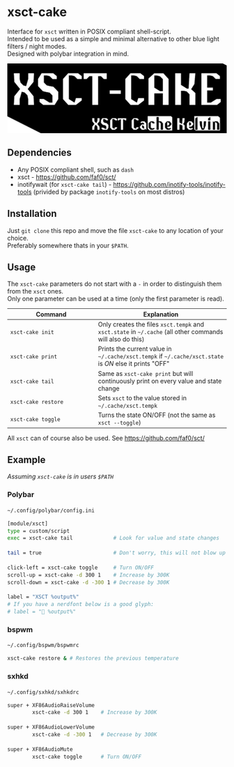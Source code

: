 # xsct-cake

Interface for `xsct` written in POSIX compliant shell-script. \
Intended to be used as a simple and minimal alternative to other blue light filters / night modes. \
Designed with polybar integration in mind.

![logo](xsct-cake.png)

## Dependencies

- Any POSIX compliant shell, such as `dash` 
- xsct - https://github.com/faf0/sct/
- inotifywait (for `xsct-cake tail`) - https://github.com/inotify-tools/inotify-tools (privided by package `inotify-tools` on most distros)

## Installation

Just `git clone` this repo and move the file `xsct-cake` to any location of your choice. \
Preferably somewhere thats in your `$PATH`.

## Usage

The `xsct-cake` parameters do not start with a `-` in order to distinguish them from the `xsct` ones. \
Only one parameter can be used at a time (only the first parameter is read).

<table>
  <thead>
    <tr>
      <th style="width: 40%;">Command</th>
      <th>Explanation</th>
    </tr>
  </thead>
  <tbody>
    <tr>
      <td><code>xsct-cake init</code></td>
      <td>Only creates the files <code>xsct.tempk</code> and <code>xsct.state</code> in <code>~/.cache</code> (all other commands will also do this)</td>
    </tr>
    <tr>
      <td><code>xsct-cake print</code></td>
      <td>Prints the current value in <code>~/.cache/xsct.tempk</code> if <code>~/.cache/xsct.state</code> is <em>ON</em> else it prints "OFF"</td>
    </tr>
    <tr>
      <td><code>xsct-cake tail</code></td>
      <td>Same as <code>xsct-cake print</code> but will continuously print on every value and state change</td>
    </tr>
    <tr>
      <td><code>xsct-cake restore</code></td>
      <td>Sets <code>xsct</code> to the value stored in <code>~/.cache/xsct.tempk</code></td>
    </tr>
    <tr>
      <td><code>xsct-cake toggle</code></td>
      <td>Turns the state ON/OFF (not the same as <code>xsct --toggle</code>)</td>
    </tr>
  </tbody>
</table>

All `xsct` can of course also be used. See https://github.com/faf0/sct/

## Example
*Assuming `xsct-cake` is in users `$PATH`*

### Polybar
`~/.config/polybar/config.ini`
```sh
[module/xsct]
type = custom/script
exec = xsct-cake tail             # Look for value and state changes

tail = true                       # Don't worry, this will not blow up your CPU (hopefully)

click-left = xsct-cake toggle     # Turn ON/OFF
scroll-up = xsct-cake -d 300 1    # Increase by 300K
scroll-down = xsct-cake -d -300 1 # Decrease by 300K

label = "XSCT %output%"
# If you have a nerdfont below is a good glyph:
# label = "󰖔 %output%"

```

### bspwm
`~/.config/bspwm/bspwmrc`
```sh
xsct-cake restore & # Restores the previous temperature
```

### sxhkd
`~/.config/sxhkd/sxhkdrc`
```sh
super + XF86AudioRaiseVolume
        xsct-cake -d 300 1    # Increase by 300K

super + XF86AudioLowerVolume
        xsct-cake -d -300 1   # Decrease by 300K

super + XF86AudioMute
        xsct-cake toggle      # Turn ON/OFF
```
